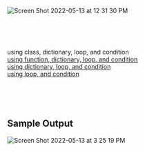 ![Screen Shot 2022-05-13 at 12 31 30 PM](https://user-images.githubusercontent.com/30683150/168327583-d87f611c-bb52-4885-bbfc-671025bb2a5b.png)  

<br>
<br>
<br>

using class, dictionary, loop, and condition     
[using function, dictionary, loop, and condition](https://github.com/BoyeongYoon/Coffee-Shop/blob/main/coffee-shop-def.py)  
[using dictionary, loop, and condition](https://github.com/BoyeongYoon/Coffee-Shop/blob/main/coffee-shop-hash.py)  
[using loop, and condition](https://github.com/BoyeongYoon/Coffee-Shop/blob/main/coffee-shop-ifelse.py)  

<br>
<br>
<br>

## Sample Output
![Screen Shot 2022-05-13 at 3 25 19 PM](https://user-images.githubusercontent.com/30683150/168375950-e15b2675-3e53-4aa2-934f-fc1366487ae8.png)
